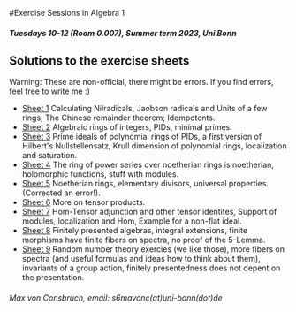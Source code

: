 #Exercise Sessions in Algebra 1
##### Tuesdays 10-12 (Room 0.007), Summer term 2023, Uni Bonn

## Solutions to the exercise sheets
Warning: These are non-official, there might be errors. If you find errors, feel free to write me :)

* [Sheet 1](Sheet01/Sheet01.pdf) Calculating Nilradicals, Jaobson radicals and Units of a few rings; The Chinese remainder theorem; Idempotents.
* [Sheet 2](Sheet02/Sheet02.pdf) Algebraic rings of integers, PIDs, minimal primes.
* [Sheet 3](Sheet03/Sheet03.pdf) Prime ideals of polynomial rings of PIDs, a first version of Hilbert's Nullstellensatz, Krull dimension of polynomial rings, localization and saturation.
* [Sheet 4](Sheet04/Sheet04.pdf) The ring of power series over noetherian rings is noetherian, holomorphic functions, stuff with modules.
* [Sheet 5](Sheet05/Sheet05.pdf) Noetherian rings, elementary divisors, universal properties. (Corrected an error!).
* [Sheet 6](Sheet06/Sheet06.pdf) More on tensor products. 
* [Sheet 7](Sheet07/Sheet07.pdf) Hom-Tensor adjunction and other tensor identites, Support of modules, localization and Hom, Example for a non-flat ideal.
* [Sheet 8](Sheet08/Sheet08.pdf) Finitely presented algebras, integral extensions, finite morphisms have finite fibers on spectra, no proof of the 5-Lemma.
* [Sheet 9](Sheet09/Sheet09.pdf) Random number theory exercies (we like those), more fibers on spectra (and useful formulas and ideas how to think about them), invariants of a group action, finitely presentedness does not depent on the presentation.


###### Max von Consbruch, email: s6mavonc(at)uni-bonn(dot)de
